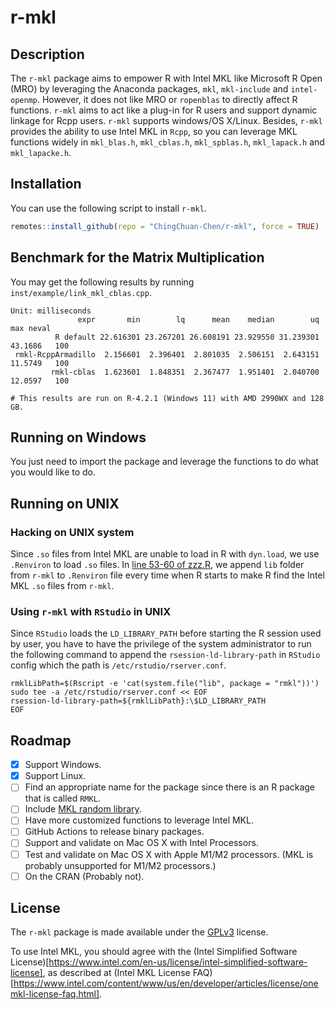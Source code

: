 # r-mkl

## Description

The `r-mkl` package aims to empower R with Intel MKL like Microsoft R Open (MRO) by leveraging the Anaconda packages, `mkl`, `mkl-include` and `intel-openmp`. However, it does not like MRO or `ropenblas` to directly affect R functions. `r-mkl` aims to act like a plug-in for R users and support dynamic linkage for Rcpp users. `r-mkl` supports windows/OS X/Linux. Besides, `r-mkl` provides the ability to use Intel MKL in `Rcpp`, so you can leverage MKL functions widely in `mkl_blas.h`, `mkl_cblas.h`, `mkl_spblas.h`, `mkl_lapack.h` and `mkl_lapacke.h`.

## Installation

You can use the following script to install `r-mkl`.

```r
remotes::install_github(repo = "ChingChuan-Chen/r-mkl", force = TRUE)
```

## Benchmark for the Matrix Multiplication

You may get the following results by running `inst/example/link_mkl_cblas.cpp`.

```
Unit: milliseconds
               expr       min        lq      mean    median        uq     max neval
          R default 22.616301 23.267201 26.608191 23.929550 31.239301 43.1686   100
 rmkl-RcppArmadillo  2.156601  2.396401  2.801035  2.506151  2.643151 11.5749   100
         rmkl-cblas  1.623601  1.848351  2.367477  1.951401  2.040700 12.0597   100
   
# This results are run on R-4.2.1 (Windows 11) with AMD 2990WX and 128 GB.
```

## Running on Windows

You just need to import the package and leverage the functions to do what you would like to do.

## Running on UNIX

### Hacking on UNIX system

Since `.so` files from Intel MKL are unable to load in R with `dyn.load`, we use `.Renviron` to load `.so` files. In [line 53-60 of zzz.R](https://github.com/ChingChuan-Chen/r-mkl/blob/main/R/zzz.R#L53-L60), we append `lib` folder from `r-mkl` to `.Renviron` file every time when R starts to make R find the Intel MKL `.so` files from `r-mkl`.

### Using `r-mkl` with `RStudio` in UNIX

Since `RStudio` loads the `LD_LIBRARY_PATH` before starting the R session used by user, you have to have the privilege of the system administrator to run the following command to append the `rsession-ld-library-path` in `RStudio` config which the path is `/etc/rstudio/rserver.conf`.

```shell
rmklLibPath=$(Rscript -e 'cat(system.file("lib", package = "rmkl"))')
sudo tee -a /etc/rstudio/rserver.conf << EOF
rsession-ld-library-path=${rmklLibPath}:\$LD_LIBRARY_PATH
EOF
```

## Roadmap

- [x] Support Windows.
- [x] Support Linux.
- [ ] Find an appropriate name for the package since there is an R package that is called `RMKL`.
- [ ] Include [MKL random library](https://anaconda.org/conda-forge/mkl_random).
- [ ] Have more customized functions to leverage Intel MKL.
- [ ] GitHub Actions to release binary packages.
- [ ] Support and validate on Mac OS X with Intel Processors.
- [ ] Test and validate on Mac OS X with Apple M1/M2 processors. (MKL is probably unsupported for M1/M2 processors.)
- [ ] On the CRAN (Probably not).

## License

The `r-mkl` package is made available under the [GPLv3](https://www.gnu.org/licenses/gpl-3.0.html) license.

To use Intel MKL, you should agree with the (Intel Simplified Software License)[https://www.intel.com/en-us/license/intel-simplified-software-license], as described at (Intel MKL License FAQ)[https://www.intel.com/content/www/us/en/developer/articles/license/onemkl-license-faq.html].
